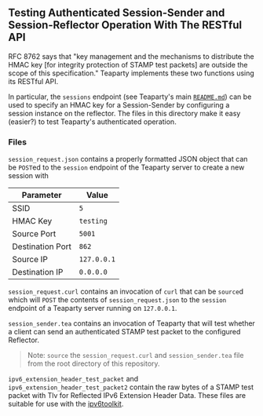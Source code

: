 ## Testing Authenticated Session-Sender and Session-Reflector Operation With The RESTful API

RFC 8762 says that "key management and the mechanisms to distribute the HMAC key
[for integrity protection of STAMP test packets] are outside the scope of this specification." Teaparty
implements these two functions using its RESTful API.

In particular, the `sessions` endpoint (see Teaparty's main [`README.md`](../README.md)) can be used
to specify an HMAC key for a Session-Sender by configuring a session instance on the reflector. The files
in this directory make it easy (easier?) to test Teaparty's authenticated operation.

### Files

`session_request.json` contains a properly formatted JSON object that can be `POST`ed to the `session` endpoint
of the Teaparty server to create a new session with 

| Parameter | Value |
| -- | -- |
| SSID | `5` |
| HMAC Key | `testing` |
| Source Port | `5001` |
| Destination Port | `862` |
| Source IP | `127.0.0.1` |
| Destination IP | `0.0.0.0` |

`session_request.curl` contains an invocation of `curl` that can be `source`d which will `POST`
the contents of `session_request.json` to the `session` endpoint of a Teaparty server running
on `127.0.0.1`.

`session_sender.tea` contains an invocation of Teaparty that will test whether a client can send
an authenticated STAMP test packet to the configured Reflector.

> Note: `source` the `session_request.curl` and `session_sender.tea` file from the root directory of this repository.

`ipv6_extension_header_test_packet` and `ipv6_extension_header_test_packet2` contain the raw bytes of a STAMP test packet with Tlv for Reflected IPv6 Extension Header Data. These files are suitable for use with the [ipv6toolkit](https://github.com/fgont/ipv6toolkit).
